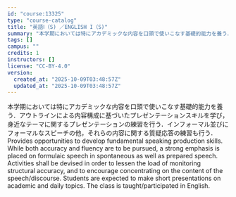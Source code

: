 ```yaml
---
id: "course:13325"
type: "course-catalog"
title: "英語Ⅰ（S) ／ENGLISH I（S)"
summary: "本学期においては特にアカデミックな内容を口頭で使いこなす基礎的能力を養う．アウトラインによる内容構成に基づいたプレゼンテーションスキルを学び，身近なテーマに関するプレゼンテーションの練習を行う．インフォーマル並びにフォーマルなスピーチの他，…"
tags: []
campus: ""
credits: 1
instructors: []
license: "CC-BY-4.0"
version:
  created_at: "2025-10-09T03:48:57Z"
  updated_at: "2025-10-09T03:48:57Z"
---
```

本学期においては特にアカデミックな内容を口頭で使いこなす基礎的能力を養う．アウトラインによる内容構成に基づいたプレゼンテーションスキルを学び，身近なテーマに関するプレゼンテーションの練習を行う．インフォーマル並びにフォーマルなスピーチの他，それらの内容に関する質疑応答の練習も行う．Provides opportunities to develop fundamental speaking production skills. While both accuracy and fluency are to be pursued, a strong emphasis is placed on formulaic speech in spontaneous as well as prepared speech. Activities shall be devised in order to lessen the load of monitoring structural accuracy, and to encourage concentrating on the content of the speech/discourse. Students are expected to make short presentations on academic and daily topics. The class is taught/participated in English.
